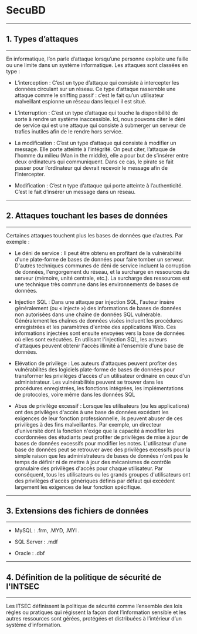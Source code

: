# SecuBD
___
## **1. Types d’attaques**
___
En informatique, l’on parle d’attaque lorsqu’une personne exploite une faille ou une limite dans un système informatique. Les attaques sont classées en type :   
*	L’interception : C’est un type d’attaque qui consiste à intercepter les données circulant sur un réseau. Ce type d’attaque rassemble une attaque comme le sniffing passif : c’est le fait qu’un utilisateur malveillant espionne un réseau dans lequel il est situé.

*	L’interruption : C’est un type d’attaque qui touche la disponibilité de sorte à rendre un système inaccessible. Ici, nous pouvons citer le déni de service qui est une attaque qui consiste à submerger un serveur de trafics inutiles afin de le rendre hors service.

*   La modification : C’est un type d’attaque qui consiste à modifier un message. Elle porte atteinte à l’intégrité. On peut citer, l’attaque de l’homme du milieu (Man in the middle), elle a pour but de s’insérer entre deux ordinateurs qui communiquent. Dans ce cas, le pirate se fait passer pour l’ordinateur qui devrait recevoir le message afin de l’intercepter. 

*	Modification : C’est n type d’attaque qui porte atteinte à l’authenticité. C’est le fait d’insérer un message dans un réseau.

___
## **2. Attaques touchant les bases de données**
___
Certaines attaques touchent plus les bases de données que d’autres. Par exemple :
*	Le déni de service : Il peut être obtenu en profitant de la vulnérabilité d'une plate-forme de bases de données pour faire tomber un serveur. D'autres techniques communes de déni de service incluent la corruption de données, l'engorgement du réseau, et la surcharge en ressources du serveur (mémoire, unité centrale, etc.). La surcharge des ressources est une technique très commune dans les environnements de bases de données.

*	Injection SQL : Dans une attaque par injection SQL, l'auteur insère généralement (ou « injecte ») des informations de bases de données non autorisées dans une chaîne de données SQL vulnérable. Généralement les chaînes de données visées incluent les procédures enregistrées et les paramètres d'entrée des applications Web. Ces informations injectées sont ensuite envoyées vers la base de données où elles sont exécutées. En utilisant l'injection SQL, les auteurs d'attaques peuvent obtenir l'accès illimité à l'ensemble d'une base de données.

*	Elévation de privilège : Les auteurs d'attaques peuvent profiter des vulnérabilités des logiciels plate-forme de bases de données pour transformer les privilèges d'accès d'un utilisateur ordinaire en ceux d'un administrateur. Les vulnérabilités peuvent se trouver dans les procédures enregistrées, les fonctions intégrées, les implémentations de protocoles, voire même dans les données SQL

* Abus de privilège excessif : Lorsque les utilisateurs (ou les applications) ont des privilèges d'accès à une base de données excédant les exigences de leur fonction professionnelle, ils peuvent abuser de ces privilèges à des fins malveillantes. Par exemple, un directeur d'université dont la fonction n'exige que la capacité à modifier les coordonnées des étudiants peut profiter de privilèges de mise à jour de bases de données excessifs pour modifier les notes. L'utilisateur d'une base de données peut se retrouver avec des privilèges excessifs pour la simple raison que les administrateurs de bases de données n'ont pas le temps de définir ni de mettre à jour des mécanismes de contrôle granulaire des privilèges d'accès pour chaque utilisateur. Par conséquent, tous les utilisateurs ou les grands groupes d'utilisateurs ont des privilèges d'accès génériques définis par défaut qui excèdent largement les exigences de leur fonction spécifique.
___
## **3. Extensions des fichiers de données**
___

*	MySQL :  .frm, .MYD, .MYI .

* SQL Server :  .mdf

*	Oracle :  .dbf

___
## **4. Définition de la politique de sécurité de l'INTSEC**
___

Les ITSEC définissent la politique de sécurité comme l’ensemble des lois règles ou pratiques qui régissent la façon dont l’information sensible et les autres ressources sont gérées, protégées et distribuées à l’intérieur d’un système d’information.
